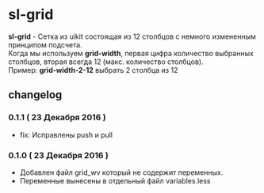 # sl-grid

**sl-grid** - Сетка из uikit состоящая из 12 столбцов с немного измененным принципом подсчета.   
Когда мы используем **grid-width**, первая цифра количество выбранных столбцов, вторая всегда 12 (макс. количество столбцов).   
Пример: **grid-width-2-12** выбрать 2 столбца из 12 

## changelog

### 0.1.1 ( 23 Декабря 2016 )
   - fix: Исправлены push и pull
   
### 0.1.0 ( 23 Декабря 2016 )   
  - Добавлен файл grid_wv который не содержит переменных.
  - Переменные вынесены в отдельный файл variables.less